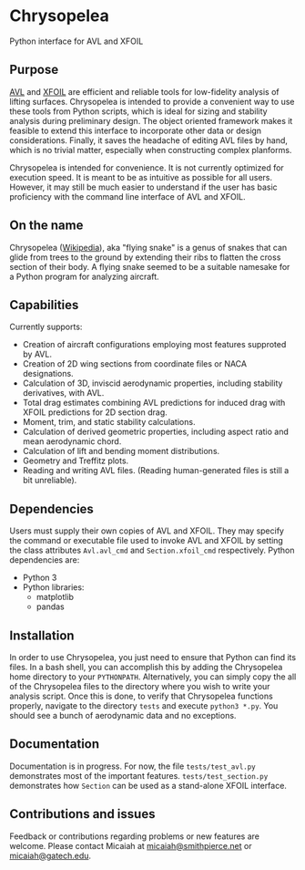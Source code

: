 # Chrysopelea
Python interface for AVL and XFOIL

## Purpose
[AVL](http://web.mit.edu/drela/Public/web/avl/) and [XFOIL](https://web.mit.edu/drela/Public/web/xfoil/) are efficient and reliable tools for low-fidelity
analysis of lifting surfaces. Chrysopelea is intended to provide a convenient way to use these tools from Python scripts, which is ideal for sizing and stability
analysis during preliminary design. The object oriented framework makes it feasible to extend this interface to incorporate other data or design considerations.
Finally, it saves the headache of editing AVL files by hand, which is no trivial matter, especially when constructing complex planforms.

Chrysopelea is intended for convenience. It is not currently optimized for execution speed. It is meant to be as intuitive as possible for all users. However,
it may still be much easier to understand if the user has basic proficiency with the command line interface of AVL and XFOIL.

## On the name
Chrysopelea ([Wikipedia](https://en.wikipedia.org/wiki/Chrysopelea)), aka "flying snake" is a genus of snakes that can glide from trees to the ground by extending
their ribs to flatten the cross section of their body. A flying snake seemed to be a suitable namesake for a Python program for analyzing aircraft.

## Capabilities
Currently supports:
- Creation of aircraft configurations employing most features supproted by AVL.
- Creation of 2D wing sections from coordinate files or NACA designations.
- Calculation of 3D, inviscid aerodynamic properties, including stability derivatives, with AVL.
- Total drag estimates combining AVL predictions for induced drag with XFOIL predictions for 2D section drag.
- Moment, trim, and static stability calculations.
- Calculation of derived geometric properties, including aspect ratio and mean aerodynamic chord.
- Calculation of lift and bending moment distributions.
- Geometry and Treffitz plots.
- Reading and writing AVL files. (Reading human-generated files is still a bit unreliable).

## Dependencies
Users must supply their own copies of AVL and XFOIL. They may specify the command or executable file used to invoke AVL and XFOIL by setting the class
attributes `Avl.avl_cmd` and `Section.xfoil_cmd` respectively. Python dependencies are:
- Python 3
- Python libraries:
  - matplotlib
  - pandas

## Installation
In order to use Chrysopelea, you just need to ensure that Python can find its files. In a bash shell, you can accomplish this by adding the Chrysopelea home directory to your
`PYTHONPATH`. Alternatively, you can simply copy the all of the Chrysopelea files to the directory where you wish to write your analysis script.
Once this is done, to verify that Chrysopelea functions properly, navigate to the directory `tests` and execute `python3 *.py`. You should see a bunch of aerodynamic data and no exceptions.


## Documentation
Documentation is in progress. For now, the file `tests/test_avl.py` demonstrates most of the important features. `tests/test_section.py` demonstrates how
`Section` can be used as a stand-alone XFOIL interface.

## Contributions and issues
Feedback or contributions regarding problems or new features are welcome. Please contact Micaiah at micaiah@smithpierce.net or micaiah@gatech.edu.
